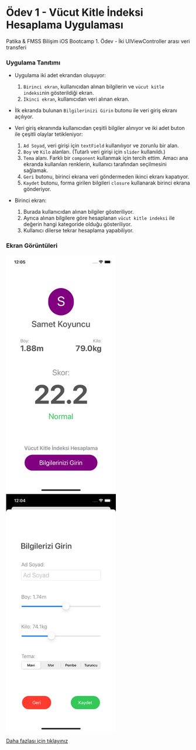 # Ödev 1 - Vücut Kitle İndeksi Hesaplama Uygulaması

Patika & FMSS Bilişim iOS Bootcamp 1. Ödev - İki UIViewController arası veri transferi

### Uygulama Tanıtımı

- Uygulama iki adet ekrandan oluşuyor:
  1. `Birinci ekran`, kullanıcıdan alınan bilgilerin ve `vücut kitle indeksi`nin gösterildiği ekran.
  2. `İkinci ekran`, kullanıcıdan veri alınan ekran.
- İlk ekranda bulunan `Bilgilerinizi Girin` butonu ile veri giriş ekranı açılıyor.

- Veri giriş ekranında kullanıcıdan çeşitli bilgiler alınıyor ve iki adet buton ile çeşitli olaylar tetikleniyor:
  1. `Ad Soyad`, veri girişi için `textField` kullanılıyor ve zorunlu bir alan.
  2. `Boy` ve `Kilo` alanları. (Tutarlı veri girişi için `slider` kullanıldı.)
  3. `Tema` alanı. Farklı bir `component` kullanmak için tercih ettim. Amacı ana ekranda kullanılan renklerin, kullanıcı tarafından seçilmesini sağlamak.
  4. `Geri` butonu, birinci ekrana veri göndermeden ikinci ekranı kapatıyor.
  5. `Kaydet` butonu, forma girilen bilgileri `closure` kullanarak birinci ekrana gönderiyor.
- Birinci ekran:
  1. Burada kullanıcıdan alınan bilgiler gösteriliyor.
  2. Ayrıca alınan bilgilere göre hesaplanan `vücut kitle indeksi` ile değerin hangi kategoride olduğu gösteriliyor.
  3. Kullanıcı dilerse tekrar hesaplama yapabiliyor.

### Ekran Görüntüleri

<img src="https://github.com/FMSS-IOS-Patika-Bootcamp/homework-1-sametkoyuncu/blob/main/screenshoots/3.%20bmi%20result%20screen.png" width="300">

<img src="https://github.com/FMSS-IOS-Patika-Bootcamp/homework-1-sametkoyuncu/blob/main/screenshoots/1.%20blank%20form.png" width="300">

[Daha fazlası için tıklayınız](https://github.com/FMSS-IOS-Patika-Bootcamp/homework-1-sametkoyuncu/tree/main/screenshoots)
